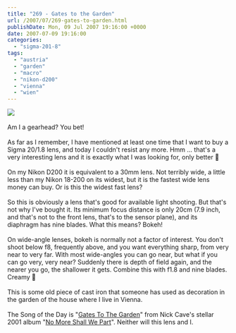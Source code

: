 ```yaml
---
title: "269 - Gates to the Garden"
url: /2007/07/269-gates-to-garden.html
publishDate: Mon, 09 Jul 2007 19:16:00 +0000
date: 2007-07-09 19:16:00
categories: 
  - "sigma-201-8"
tags: 
  - "austria"
  - "garden"
  - "macro"
  - "nikon-d200"
  - "vienna"
  - "wien"
---
```

<a href="https://d25zfm9zpd7gm5.cloudfront.net/1200x1200/2007/20070709_180504_nx.jpg"><img src="https://d25zfm9zpd7gm5.cloudfront.net/0600x0600/2007/20070709_180504_nx.jpg"/></a><br/><br/>Am I a gearhead? You bet!<br/><br/>As far as I remember, I have mentioned at least one time that I want to buy a Sigma 20/1.8 lens, and today I couldn't resist any more. Hmm ... that's a very interesting lens and it is exactly what I was looking for, only better 🙂<br/><br/>On my Nikon D200 it is equivalent to a 30mm lens. Not terribly wide, a little less than my Nikon 18-200 on its widest, but it is the fastest wide lens money can buy. Or is this the widest fast lens?<br/><br/>So this is obviously a lens that's good for available light shooting. But that's not why I've bought it. Its minimum focus distance is only 20cm (7.9 inch, and that's not to the front lens, that's to the sensor plane), and its diaphragm has nine blades. What this means? Bokeh!<br/><br/>On wide-angle lenses, bokeh is normally not a factor of interest. You don't shoot below f8, frequently above, and you want everything sharp, from very near to very far. With most wide-angles you can go near, but what if you can go very, very near? Suddenly there is depth of field again, and the nearer you go, the shallower it gets. Combine this with f1.8 and nine blades. Creamy 🙂<br/><br/>This is some old piece of cast iron that someone has used as decoration in the garden of the house where I live in Vienna.<br/><br/>The Song of the Day is "<a href="http://www.lyricsfreak.com/n/nick+cave+and+the+bad+seeds/gates+to+the+garden_20100239.html" target="_blank">Gates To The Garden</a>" from Nick Cave's stellar 2001 album "<a href="http://www.amazon.com/No-More-Shall-We-Part/dp/B00005AU5E" target="_blank">No More Shall We Part</a>". Neither will this lens and I.
